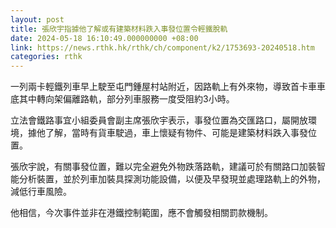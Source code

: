 ```yaml
---
layout: post
title: 張欣宇指據他了解或有建築材料跌入事發位置令輕鐵脫軌
date: 2024-05-18 16:10:49.000000000 +08:00
link: https://news.rthk.hk/rthk/ch/component/k2/1753693-20240518.htm
categories: rthk
---
```


一列兩卡輕鐵列車早上駛至屯門鍾屋村站附近，因路軌上有外來物，導致首卡車車底其中轉向架偏離路軌，部分列車服務一度受阻約3小時。

立法會鐵路事宜小組委員會副主席張欣宇表示，事發位置為交匯路口，屬開放環境，據他了解，當時有貨車駛過，車上懷疑有物件、可能是建築材料跌入事發位置。

張欣宇說，有關事發位置，難以完全避免外物跌落路軌，建議可於有關路口加裝智能分析裝置，並於列車加裝具探測功能設備，以便及早發現並處理路軌上的外物，減低行車風險。

他相信，今次事件並非在港鐵控制範圍，應不會觸發相關罰款機制。
